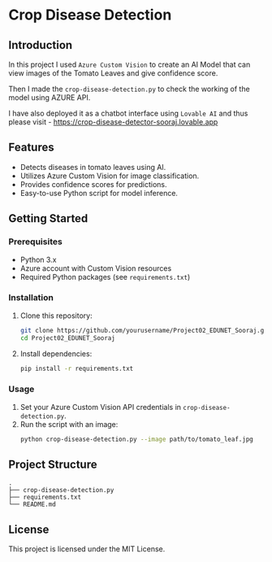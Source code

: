 # Crop Disease Detection

## Introduction

In this project I used `Azure Custom Vision` to create an AI Model that can view images of the Tomato Leaves and give confidence score. 

Then I made the `crop-disease-detection.py` to check the working of the model using AZURE API.

I have also deployed it as a chatbot interface using `Lovable AI` and thus please visit - https://crop-disease-detector-sooraj.lovable.app

## Features

- Detects diseases in tomato leaves using AI.
- Utilizes Azure Custom Vision for image classification.
- Provides confidence scores for predictions.
- Easy-to-use Python script for model inference.

## Getting Started

### Prerequisites

- Python 3.x
- Azure account with Custom Vision resources
- Required Python packages (see `requirements.txt`)

### Installation

1. Clone this repository:
    ```bash
    git clone https://github.com/yourusername/Project02_EDUNET_Sooraj.git
    cd Project02_EDUNET_Sooraj
    ```
2. Install dependencies:
    ```bash
    pip install -r requirements.txt
    ```

### Usage

1. Set your Azure Custom Vision API credentials in `crop-disease-detection.py`.
2. Run the script with an image:
    ```bash
    python crop-disease-detection.py --image path/to/tomato_leaf.jpg
    ```

## Project Structure

```
.
├── crop-disease-detection.py
├── requirements.txt
└── README.md
```

## License

This project is licensed under the MIT License.